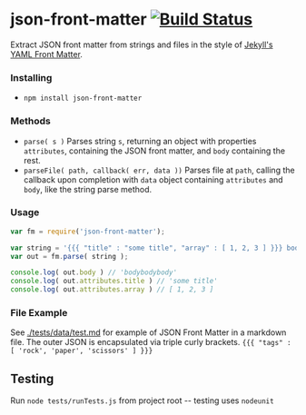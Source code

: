 json-front-matter [![Build Status](https://travis-ci.org/jsantell/node-json-front-matter.png)](https://travis-ci.org/jsantell/node-json-front-matter)
======

Extract JSON front matter from strings and files in the style of [Jekyll's YAML Front Matter](https://github.com/mojombo/jekyll/wiki/YAML-Front-Matter).

### Installing

* `npm install json-front-matter`

### Methods

* `parse( s )` Parses string `s`, returning an object with properties `attributes`, containing the JSON front matter, and `body` containing the rest.
* `parseFile( path, callback( err, data ))` Parses file at `path`, calling the callback upon completion with `data` object containing `attributes` and `body`, like the string parse method.

### Usage

```javascript
var fm = require('json-front-matter');

var string = '{{{ "title" : "some title", "array" : [ 1, 2, 3 ] }}} bodybodybody';
var out = fm.parse( string );

console.log( out.body ) // 'bodybodybody'
console.log( out.attributes.title ) // 'some title'
console.log( out.attributes.array ) // [ 1, 2, 3 ]
```

### File Example

See [./tests/data/test.md](https://raw.github.com/jsantell/node-json-front-matter/master/tests/data/test.md) for example of JSON Front Matter in a markdown file. The outer JSON is encapsulated via triple curly brackets. `{{{ "tags" : [ 'rock', 'paper', 'scissors' ] }}}`

Testing
---

Run `node tests/runTests.js` from project root -- testing uses `nodeunit`
